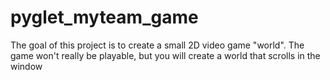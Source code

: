 # pyglet_myteam_game
The goal of this project is to create a small 2D video game "world". The game won't really be playable, but you will create a world that scrolls in the window
